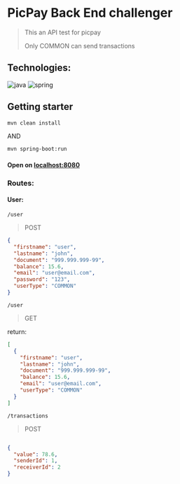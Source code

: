 # PicPay Back End challenger

> This an API test for picpay
>
> Only COMMON can send transactions

## Technologies:

![java](https://img.shields.io/badge/java-17-blue)
![spring](https://img.shields.io/badge/spring-3.1-green)

## Getting starter

```bash
mvn clean install
```

AND

```bash
mvn spring-boot:run
```

#### Open on [localhost:8080](http://localhos:8080)


### Routes:
#### User:

```/user```
> POST

```json
{
  "firstname": "user",
  "lastname": "john",
  "document": "999.999.999-99",
  "balance": 15.6,
  "email": "user@email.com",
  "password": "123",
  "userType": "COMMON"
}
```

```/user```
> GET

return:

```json
[
  {
    "firstname": "user",
    "lastname": "john",
    "document": "999.999.999-99",
    "balance": 15.6,
    "email": "user@email.com",
    "userType": "COMMON"
  }
]
```

```/transactions```
> POST
```json

{
  "value": 78.6,
  "senderId": 1,
  "receiverId": 2
}
```
